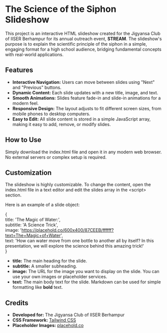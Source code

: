 # **The Science of the Siphon Slideshow**

This project is an interactive HTML slideshow created for the Jigyansa Club of IISER Berhampur for its annual outreach event, **STREAM**. The slideshow's purpose is to explain the scientific principle of the siphon in a simple, engaging format for a high school audience, bridging fundamental concepts with real-world applications.

## **Features**

* **Interactive Navigation:** Users can move between slides using "Next" and "Previous" buttons.  
* **Dynamic Content:** Each slide updates with a new title, image, and text.  
* **Smooth Animations:** Slides feature fade-in and slide-in animations for a modern feel.  
* **Responsive Design:** The layout adjusts to fit different screen sizes, from mobile phones to desktop computers.  
* **Easy to Edit:** All slide content is stored in a simple JavaScript array, making it easy to add, remove, or modify slides.

## **How to Use**

Simply download the index.html file and open it in any modern web browser. No external servers or complex setup is required.

## **Customization**

The slideshow is highly customizable. To change the content, open the index.html file in a text editor and edit the slides array in the \<script\> section.

Here is an example of a slide object:

{  
    title: 'The Magic of Water:',  
    subtitle: 'A Science Trick',  
    image: 'https://placehold.co/600x400/87CEEB/ffffff?text=The+Magic+of+Water',  
    text: 'How can water move from one bottle to another all by itself? In this presentation, we will explore the science behind this amazing trick\!'  
}

* **title:** The main heading for the slide.  
* **subtitle:** A smaller subheading.  
* **image:** The URL for the image you want to display on the slide. You can use your own images or placeholder services.  
* **text:** The main body text for the slide. Markdown can be used for simple formatting like **bold** text.

## **Credits**

* **Developed for:** The Jigyansa Club of IISER Berhampur  
* **CSS Framework:** [Tailwind CSS](https://tailwindcss.com/)  
* **Placeholder Images:** [placehold.co](https://placehold.co/)
